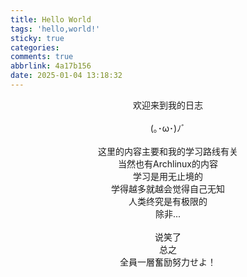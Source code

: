 ```yaml
---
title: Hello World
tags: 'hello,world!'
sticky: true
categories: 
comments: true
abbrlink: 4a17b156
date: 2025-01-04 13:18:32
---
```


<center> 欢迎来到我的日志 </center><br>
<center> (｡･ω･)ﾉﾞ </center><br>

<center> 这里的内容主要和我的学习路线有关 </center>
<center> 当然也有Archlinux的内容 </center>
<center> 学习是用无止境的 </center>
<center> 学得越多就越会觉得自己无知 </center>
<center> 人类终究是有极限的 </center>
<center> 除非... </center>

<br>

<center> 说笑了 </center>
<center> 总之 </center>
<center> 全員一層奮励努力せよ！ </center>
<center>  </center>
<center>  </center>
<center>  </center>
<center>  </center>
<center>  </center>
<center>  </center>
<center>  </center>
